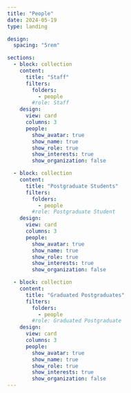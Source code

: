 ```yaml
---
title: "People"
date: 2024-05-19
type: landing

design:
  spacing: "5rem"

sections:
  - block: collection
    content:
      title: "Staff"
      filters:
        folders:
          - people
        #role: Staff
    design:
      view: card
      columns: 3
      people:
        show_avatar: true
        show_name: true
        show_role: true
        show_interests: true
        show_organization: false

  - block: collection
    content:
      title: "Postgraduate Students"
      filters:
        folders:
          - people
        #role: Postgraduate Student
    design:
      view: card
      columns: 3
      people:
        show_avatar: true
        show_name: true
        show_role: true
        show_interests: true
        show_organization: false

  - block: collection
    content:
      title: "Graduated Postgraduates"
      filters:
        folders:
          - people
        #role: Graduated Postgraduate
    design:
      view: card
      columns: 3
      people:
        show_avatar: true
        show_name: true
        show_role: true
        show_interests: true
        show_organization: false
---
```

